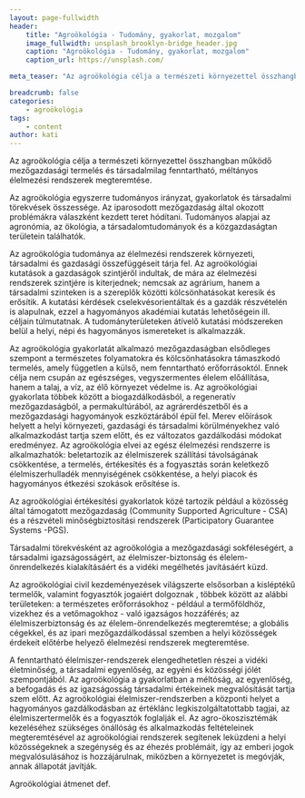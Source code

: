 ```yaml
---
layout: page-fullwidth
header: 
    title: "Agroökológia - Tudomány, gyakorlat, mozgalom"
    image_fullwidth: unsplash_brooklyn-bridge_header.jpg
    caption: "Agroökológia - Tudomány, gyakorlat, mozgalom"
    caption_url: https://unsplash.com/

meta_teaser: "Az agroökológia célja a természeti környezettel összhangban működő mezőgazdasági termelés és társadalmilag fenntartható, méltányos élelmezési rendszerek megteremtése. "

breadcrumb: false
categories:
    - agroökológia
tags:
    - content
author: kati
---
```


Az agroökológia célja a természeti környezettel összhangban működő mezőgazdasági termelés és társadalmilag fenntartható, méltányos élelmezési rendszerek megteremtése. 

Az agroökológia egyszerre tudományos irányzat, gyakorlatok és társadalmi törekvések összessége. Az iparosodott mezőgazdaság által okozott problémákra válaszként kezdett teret hódítani. Tudományos alapjai az agronómia, az ökológia, a társadalomtudományok és a közgazdaságtan területein találhatók. 

Az agroökológia tudománya az élelmezési rendszerek környezeti, társadalmi és gazdasági összefüggéseit tárja fel. Az agroökológiai kutatások a gazdaságok szintjéről indultak, de mára az élelmezési rendszerek szintjére is kiterjednek; nemcsak az agrárium, hanem a társadalmi szinteken is a szereplők közötti kölcsönhatásokat keresik és erősítik. A kutatási kérdések cselekvésorientáltak és a gazdák részvételén is alapulnak, ezzel a hagyományos akadémiai kutatás lehetőségein ill. céljain túlmutatnak. A tudományterületeken átívelő kutatási módszereken belül  a helyi, népi és   hagyományos ismereteket is alkalmazzák.

Az agroökológia gyakorlatát alkalmazó mezőgazdaságban elsődleges szempont a természetes folyamatokra és kölcsönhatásokra támaszkodó termelés, amely független a külső, nem fenntartható erőforrásoktól. Ennek célja nem csupán az egészséges, vegyszermentes élelem előállítása, hanem a talaj, a víz, az élő környezet védelme is.  Az agroökológiai gyakorlata többek között a biogazdálkodásból, a regeneratív mezőgazdaságból, a permakultúrából,  az agrárerdészetből és a mezőgazdasági hagyományok eszköztárából épül fel. Merev előírások helyett a helyi környezeti, gazdasági és társadalmi körülményekhez való alkalmazkodást tartja szem előtt, és ez változatos gazdálkodási módokat eredményez.  Az agroökológia elvei az egész élelmezési rendszerre is alkalmazhatók: beletartozik az élelmiszerek szállítási távolságának csökkentése, a termelés, értékesítés és a fogyasztás során keletkező élelmiszerhulladék mennyiségének csökkentése, a  helyi piacok és hagyományos étkezési szokások erősítése is. 

Az agroökológiai értékesítési gyakorlatok közé tartozik például a közösség által támogatott mezőgazdaság (Community Supported Agriculture - CSA) és a részvételi minőségbiztosítási rendszerek (Participatory Guarantee Systems -PGS).

Társadalmi törekvésként az agroökológia a mezőgazdasági sokféleségért, a társadalmi igazságosságért, az élelmiszer-biztonság és élelem-önrendelkezés kialakításáért és a vidéki megélhetés javításáért küzd.

Az agroökológiai civil kezdeményezések  világszerte elsősorban a kisléptékű termelők, valamint  fogyasztók jogaiért  dolgoznak ,  többek között az alábbi területeken: 
a természetes erőforrásokhoz - például a termőföldhöz, vizekhez és a vetőmagokhoz - való igazságos hozzáférés; 
az élelmiszerbiztonság és az élelem-önrendelkezés megteremtése;
a globális cégekkel, és az ipari mezőgazdálkodással szemben a helyi közösségek érdekeit  előtérbe helyező élelmezési rendszerek megteremtése.  

A fenntartható élelmiszer-rendszerek elengedhetetlen részei a  vidéki életminőség, a társadalmi egyenlőség, az egyéni és közösségi jólét szempontjából. Az agroökológia a gyakorlatban a méltóság, az egyenlőség, a befogadás és az igazságosság társadalmi értékeinek megvalósítását tartja szem előtt. Az agroökológiai élelmiszer-rendszerben a központi helyet a hagyományos gazdálkodásban az értéklánc legkiszolgáltatottabb tagjai, az élelmiszertermelők és a fogyasztók foglalják el. Az agro-ökoszisztémák kezeléséhez szükséges önállóság és alkalmazkodás feltételeinek megteremtésével az agroökológiai rendszerek segítenek leküzdeni a helyi közösségeknek a szegénység és az éhezés problémáit,  így az emberi jogok megvalósulásához is hozzájárulnak, miközben a  környezetet is megóvják, annak állapotát javítják. 

Agroökológiai átmenet def. 
